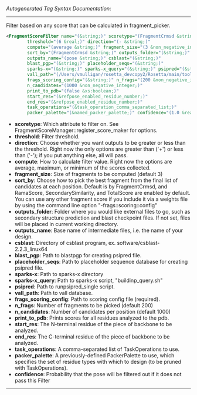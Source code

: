<!-- THIS IS AN AUTOGENERATED FILE: Don't edit it directly, instead change the schema definition in the code itself. -->

_Autogenerated Tag Syntax Documentation:_

---
Filter based on any score that can be calculated in fragment_picker.

```xml
<FragmentScoreFilter name="(&string;)" scoretype="(FragmentCrmsd &string;)"
        threshold="(6 &real;)" direction="(- &string;)"
        compute="(average &string;)" fragment_size="(3 &non_negative_integer;)"
        sort_by="(FragmentCrmsd &string;)" outputs_folder="(&string;)"
        outputs_name="(pose &string;)" csblast="(&string;)"
        blast_pgp="(&string;)" placeholder_seqs="(&string;)"
        sparks-x="(&string;)" sparks-x_query="(&string;)" psipred="(&string;)"
        vall_path="(/Users/vmulligan/rosetta_devcopy2/Rosetta/main/tools/doc_tools/../../../main/database//sampling/vall.jul19.2011.gz &string;)"
        frags_scoring_config="(&string;)" n_frags="(200 &non_negative_integer;)"
        n_candidates="(1000 &non_negative_integer;)"
        print_to_pdb="(false &xs:boolean;)"
        start_res="(&refpose_enabled_residue_number;)"
        end_res="(&refpose_enabled_residue_number;)"
        task_operations="(&task_operation_comma_separated_list;)"
        packer_palette="(&named_packer_palette;)" confidence="(1.0 &real;)" />
```

-   **scoretype**: Which attribute to filter on. See FragmentScoreManager::register_score_maker for options.
-   **threshold**: Filter threshold.
-   **direction**: Choose whether you want outputs to be greater or less than the threshold. Right now the only options are greater than ('+') or less than ('-'); if you put anything else, all will pass.
-   **compute**: How to calculate filter value. Right now the options are average, maximum, or minimum of the scores collected.
-   **fragment_size**: Size of fragments to be computed (default 3)
-   **sort_by**: Choose how to pick the best fragment from the final list of candidates at each position. Default is by FragmentCrmsd, and RamaScore, SecondarySimilarity, and TotalScore are enabled by default. You can use any other fragment score if you include it via a weights file by using the command line option "-frags::scoring::config"
-   **outputs_folder**: Folder where you would like external files to go, such as secondary structure prediction and blast checkpoint files. If not set, files will be placed in current working directory.
-   **outputs_name**: Base name of intermediate files, i.e. the name of your design.
-   **csblast**: Directory of csblast program, ex. software/csblast-2.2.3_linux64
-   **blast_pgp**: Path to blastpgp for creating psipred file.
-   **placeholder_seqs**: Path to placeholder sequence database for creating psipred file.
-   **sparks-x**: Path to sparks-x directory
-   **sparks-x_query**: Path to sparks-x script, "buildinp_query.sh"
-   **psipred**: Path to runpsipred_single script.
-   **vall_path**: Path to vall database.
-   **frags_scoring_config**: Path to scoring config file (required).
-   **n_frags**: Number of fragments to be picked (default 200)
-   **n_candidates**: Number of candidates per position (default 1000)
-   **print_to_pdb**: Prints scores for all residues analyzed to the pdb.
-   **start_res**: The N-terminal residue of the piece of backbone to be analyzed.
-   **end_res**: The C-terminal residue of the piece of backbone to be analyzed.
-   **task_operations**: A comma-separated list of TaskOperations to use.
-   **packer_palette**: A previously-defined PackerPalette to use, which specifies the set of residue types with which to design (to be pruned with TaskOperations).
-   **confidence**: Probability that the pose will be filtered out if it does not pass this Filter

---
